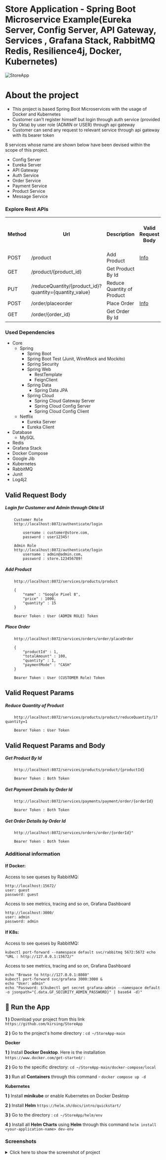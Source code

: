 # Store Application - Spring Boot Microservice Example(Eureka Server, Config Server, API Gateway, Services , Grafana Stack, RabbitMQ Redis, Resilience4j, Docker, Kubernetes)
![StoreApp](https://github.com/kirsing/StoreApp/assets/86996284/168f3f65-840a-4a8b-9fa4-570a7f80909e)

# About the project
<ul style="list-style-type:disc">
  <li>This project is based Spring Boot Microservices with the usage of Docker and Kubernetes</li>
  <li>Customer can't register himself but login through auth service (provided by Okta) by user role (ADMIN or USER) through api gateway</li>
  <li>Customer can send any request to relevant service through api gateway with its bearer token</li>
</ul>

8 services whose name are shown below have been devised within the scope of this project.

- Config Server
- Eureka Server
- API Gateway
- Auth Service
- Order Service
- Payment Service
- Product Service
- Message Service

### Explore Rest APIs

<table style="width:100%">
  <tr>
      <th>Method</th>
      <th>Url</th>
      <th>Description</th>
      <th>Valid Request Body</th>
      <th>Valid Request Params</th>
      <th>Valid Request Params and Body</th>
  </tr>
  <tr>
      <td>POST</td>
      <td>/product</td>
      <td>Add Product</td>
      <td><a href="README.md#addproduct">Info</a></td>
      <td></td>
      <td></td>
  </tr>
  <tr>
      <td>GET</td>
      <td>/product/{product_id}</td>
      <td>Get Product By Id</td>
      <td></td>
      <td></td>
      <td><a href="README.md#getProductById">Info</a></td>
  </tr>
  <tr>
      <td>PUT</td>
      <td>/reduceQuantity/{product_id}?quantity={quantity_value}</td>
      <td>Reduce Quantity of Product</td>
      <td></td>
      <td><a href="README.md#reduceQuantityOfProduct">Info</a></td>
      <td></td>
  </tr>
  <tr>
      <td>POST</td>
      <td>/order/placeorder</td>
      <td>Place Order</td>
      <td><a href="README.md#placeOrder">Info</a></td>
      <td></td>
      <td></td>
  </tr>
  <tr>
      <td>GET</td>
      <td>/order/{order_id}</td>
      <td>Get Order By Id</td>
      <td></td>
      <td></td>
      <td><a href="README.md#getOrderById">Info</a></td>
  </tr>

</table>

### Used Dependencies
* Core
    * Spring
        * Spring Boot
        * Spring Boot Test (Junit, WireMock and Mockito)
        * Spring Security
        * Spring Web
            * RestTemplate
            * FeignClient
        * Spring Data
            * Spring Data JPA
        * Spring Cloud
            * Spring Cloud Gateway Server
            * Spring Cloud Config Server
            * Spring Cloud Config Client
    * Netflix
        * Eureka Server
        * Eureka Client
* Database
    * MySQL
* Redis
* Grafana Stack
* Docker Compose
* Google Jib
* Kubernetes
* RabbitMQ
* Junit
* Log4j2

## Valid Request Body

##### <a id="login"> Login for Customer and Admin through Okta UI
```
    Customer Role
    http://localhost:8072/authenticate/login
    
        username : customer@store.com,
        password : user12345!
    
    Admin Role
    http://localhost:8072/authenticate/login
        username : admin@admin.com,
        password : store.123456789!
```

##### <a id="addProduct"> Add Product
```
    http://localhost:8072/services/products/product
    
    {
        "name" : "Google Pixel 8",
        "price" : 1000,
        "quantity" : 15
    }
    
    Bearer Token : User (ADMIN ROLE) Token
```

##### <a id="placeorder"> Place Order
```
    http://localhost:8072/services/orders/order/placeOrder
    
    {
        "productId" : 1,
        "totalAmount" : 100,
        "quantity" : 1,
        "paymentMode" : "CASH"
    }
    
    Bearer Token : User (CUSTOMER Role) Token
```

## Valid Request Params

##### <a id="reduceQuantityOfProduct">Reduce Quantity of Product
```
    http://localhost:8072/services/products/product/reduceQuantity/1?quantity=1
    
    Bearer Token : User Token
```

## Valid Request Params and Body

##### <a id="getProductById">Get Product By Id
```
    http://localhost:8072/services/products/product/{productId}
    
    Bearer Token : Both Token
```

##### <a id="getPaymentDetailsByOrderId">Get Payment Details by Order Id
```
    http://localhost:8072/services/payments/payment/order/{orderId}
    
    Bearer Token : Both Token
```
##### <a id="getOrderDetailsByOrderId">Get Order Details by Order Id
```
    http://localhost:8072/services/orders/order/{orderId}"
    
    Bearer Token : Both Token
```



### Additional information
#### If Docker:
Access to see queses by RabbitMQ:
```
http://localhost:15672/
user: guest
password: guest
```

Access to see metrics, tracing and so on, Grafana Dashboard
```
http://localhost:3000/
user: admin
password: admin
```

#### If K8s:
Access to see queses by RabbitMQ:
```
kubectl port-forward --namespace default svc/rabbitmq 5672:5672 echo "URL : http://127.0.0.1:15672/"
```

Access to see metrics, tracing and so on, Grafana Dashboard
```
echo "Browse to http://127.0.0.1:8080" 
kubectl port-forward svc/grafana 3000:3000 &
echo "User: admin" 
echo "Password: $(kubectl get secret grafana-admin --namespace default -o jsonpath="{.data.GF_SECURITY_ADMIN_PASSWORD}" | base64 -d)"
```


## 🔨 Run the App
<b>1 )</b> Download your project from this link `https://github.com/kirsing/StoreApp`

<b>2 )</b> Go to the project's home directory :  `cd ~/StoreApp-main`

<b>Docker</b>

<b>1 )</b> Install <b>Docker Desktop</b>. Here is the installation `https://www.docker.com/get-started/` :

<b>2 )</b> Go to the specific directory: `cd ~/StoreApp-main/docker-compose/local`

<b>3 )</b> Run all <b>Containers</b> through this command - `docker compose up -d`


<b>Kubernetes</b>

<b>1 )</b> Install <b>minikube</b> or enable Kubernetes on Docker Desktop

<b>2 )</b> Install <b>Helm</b>  `https://helm.sh/docs/intro/quickstart/`

<b>3 )</b> Go to the directory :  `cd ~/StoreApp/helm/env`

<b>4 )</b> Install all <b>Helm Charts</b> using **Helm** through this command 
`helm install <your-application-name> dev-env`


### Screenshots

<details>
<summary>Click here to show the screenshot of project</summary>
    <p> Docker Desktop to show all running containers </p>
<img src = https://github.com/kirsing/StoreApp/assets/86996284/30cbc5ba-8e27-43e1-87c0-13fd00da3239>

<p> Okta </p>
<img src = https://github.com/kirsing/StoreApp/assets/86996284/e5e6311d-3943-4154-8034-da1a43312538>
<img src = https://github.com/kirsing/StoreApp/assets/86996284/5f53b254-5e44-4bc9-ad08-e9463774bb23>

<p> Grafana </p>
<img src = https://github.com/kirsing/StoreApp/assets/86996284/84ae2e0c-c1e0-4280-8c25-e569e6e532d7>

<p> RabbitMQ </p>
<img src = https://github.com/kirsing/StoreApp/assets/86996284/9d2929b4-ce55-4f49-930c-6acbb5b1759c>

<p> Kubernetes Dashboard </p>
   <img src = https://github.com/kirsing/StoreApp/assets/86996284/72dba9ea-bd41-411d-bcc8-94b092ab8888>
    <img src = https://github.com/kirsing/StoreApp/assets/86996284/597206fc-8ad2-4af6-a482-3f77e499cb12>
</details>   